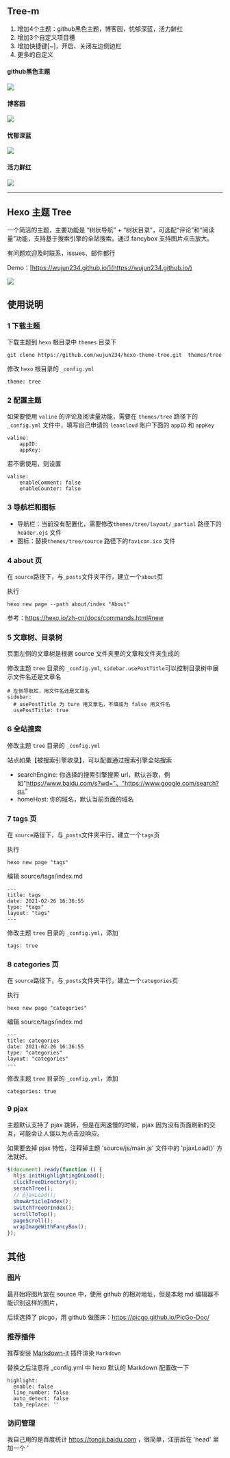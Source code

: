## Tree-m
1. 增加4个主题：github黑色主题，博客园，忧郁深蓝，活力鲜红
2. 增加3个自定义项目槽
3. 增加快捷键[~]，开启、关闭左边侧边栏
4. 更多的自定义

#### github黑色主题
![](source/github_black.png)

#### 博客园
![](source/cnblogs.png)

#### 忧郁深蓝
![](source/blue.png)

#### 活力鲜红
![](source/red.png)

------------------------------------------

## Hexo 主题 Tree

一个简洁的主题，主要功能是 “树状导航” + “树状目录”，可选配“评论”和“阅读量”功能，支持基于搜索引擎的全站搜索。通过 fancybox 支持图片点击放大。

有问题欢迎及时联系，issues、邮件都行

Demo：[https://wujun234.github.io/](https://wujun234.github.io/)

![](source/Tree.png)

## 使用说明

### 1 下载主题

下载主题到 `hexo` 根目录中 `themes` 目录下
```
git clone https://github.com/wujun234/hexo-theme-tree.git  themes/tree
```

修改 `hexo` 根目录的 `_config.yml`
```
theme: tree
```
### 2 配置主题

如果要使用 `valine` 的评论及阅读量功能，需要在 `themes/tree` 路径下的 `_config.yml` 文件中，填写自己申请的 `leancloud` 账户下面的 `appID` 和 `appKey`

```
valine:
    appID: 
    appKey: 
```

若不需使用，则设置
```
valine:
    enableComment: false 
    enableCounter: false
```

### 3 导航栏和图标
- 导航栏：当前没有配置化，需要修改`themes/tree/layout/_partial` 路径下的 `header.ejs` 文件
- 图标：替换`themes/tree/source` 路径下的`favicon.ico` 文件

### 4 about 页
在 `source`路径下，与`_posts`文件夹平行，建立一个`about`页

执行
```
hexo new page --path about/index "About"
```
参考：https://hexo.io/zh-cn/docs/commands.html#new

### 5 文章树、目录树
页面左侧的文章树是根据 source 文件夹里的文章和文件夹生成的

修改主题 `tree` 目录的 `_config.yml`, `sidebar.usePostTitle`可以控制目录树中展示文件名还是文章名
```
# 左侧导航栏，用文件名还是文章名
sidebar:
  # usePostTitle 为 ture 用文章名，不填或为 false 用文件名
  usePostTitle: true
```

### 6 全站搜索
修改主题 `tree` 目录的 `_config.yml`

站点如果【被搜索引擎收录】，可以配置通过搜索引擎全站搜索
- searchEngine: 你选择的搜索引擎搜索 url，默认谷歌，例如"https://www.baidu.com/s?wd="、"https://www.google.com/search?q="
- homeHost: 你的域名，默认当前页面的域名

### 7 tags 页
在 `source`路径下，与`_posts`文件夹平行，建立一个`tags`页

执行
```
hexo new page "tags"
```
编辑 source/tags/index.md
```
---
title: tags
date: 2021-02-26 16:36:55
type: "tags"
layout: "tags"
---
```
修改主题 `tree` 目录的 `_config.yml`，添加
```
tags: true
```

### 8 categories 页
在 `source`路径下，与`_posts`文件夹平行，建立一个`categories`页

执行
```
hexo new page "categories"
```
编辑 source/tags/index.md
```
---
title: categories
date: 2021-02-26 16:36:55
type: "categories"
layout: "categories"
---
```
修改主题 `tree` 目录的 `_config.yml`，添加
```
categories: true
```

### 9 pjax
主题默认支持了 pjax 跳转，但是在网速慢的时候，pjax 因为没有页面刷新的交互，可能会让人误以为点击没响应。

如果要去掉 pjax 特性，注释掉主题 'source/js/main.js' 文件中的 'pjaxLoad()' 方法就好。

```js
$(document).ready(function () {
  hljs.initHighlightingOnLoad();
  clickTreeDirectory();
  serachTree();
  // pjaxLoad();
  showArticleIndex();
  switchTreeOrIndex();
  scrollToTop();
  pageScroll();
  wrapImageWithFancyBox();
});
```


## 其他
### 图片
最开始将图片放在 source 中，使用 github 的相对地址，但是本地 md 编辑器不能识别这样的图片，

后续选择了 picgo，用 github 做图床：https://picgo.github.io/PicGo-Doc/

###  推荐插件

推荐安装 [Markdown-it](https://github.com/markdown-it/markdown-it) 插件渲染 `Markdown`

替换之后注意将 \_config.yml 中 hexo 默认的 Markdown 配置改一下
```
highlight:
  enable: false
  line_number: false
  auto_detect: false
  tab_replace: ''
```

### 访问管理
我自己用的是百度统计 https://tongji.baidu.com ，很简单，注册后在 'head' 里加一个 '<script>' 块就行了
